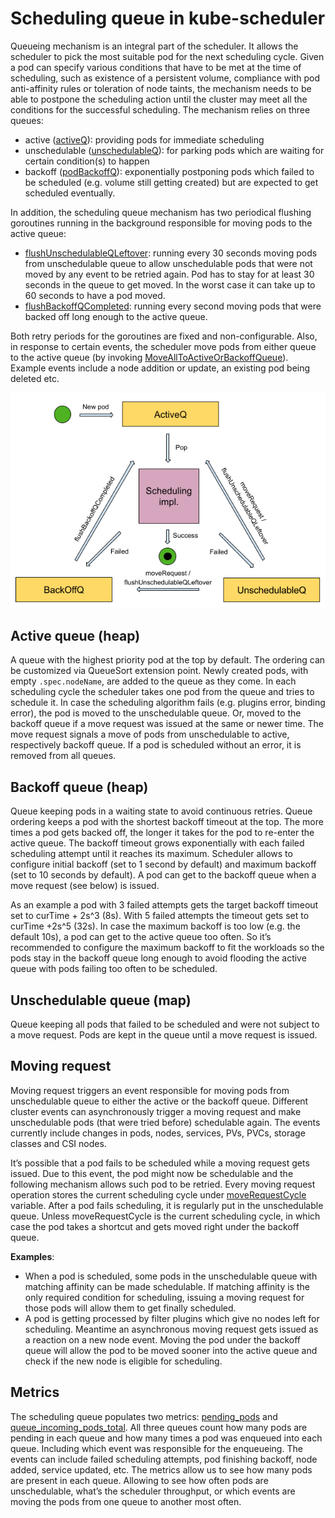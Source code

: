 # Scheduling queue in kube-scheduler

Queueing mechanism is an integral part of the scheduler. It allows the scheduler
to pick the most suitable pod for the next scheduling cycle. Given a pod can
specify various conditions that have to be met at the time of scheduling,
such as existence of a persistent volume, compliance with pod anti-affinity rules
or toleration of node taints, the mechanism needs to be able to postpone
the scheduling action until the cluster may meet all the conditions for
the successful scheduling. The mechanism relies on three queues:
- active ([activeQ](https://github.com/kubernetes/kubernetes/blob/4cc1127e9251fff364d5c77e2a9a9c3ad42383ab/pkg/scheduler/internal/queue/scheduling_queue.go#L130)): providing pods for immediate scheduling
- unschedulable ([unschedulableQ](https://github.com/kubernetes/kubernetes/blob/4cc1127e9251fff364d5c77e2a9a9c3ad42383ab/pkg/scheduler/internal/queue/scheduling_queue.go#L135)): for parking pods which are waiting for certain condition(s) to happen
- backoff ([podBackoffQ](https://github.com/kubernetes/kubernetes/blob/4cc1127e9251fff364d5c77e2a9a9c3ad42383ab/pkg/scheduler/internal/queue/scheduling_queue.go#L133)): exponentially postponing pods which failed
  to be scheduled (e.g. volume still getting created) but are expected to get scheduled eventually.

In addition, the scheduling queue mechanism has two periodical flushing goroutines
running in the background responsible for moving pods to the active queue:
- [flushUnschedulableQLeftover](https://github.com/kubernetes/kubernetes/blob/4cc1127e9251fff364d5c77e2a9a9c3ad42383ab/pkg/scheduler/internal/queue/scheduling_queue.go#L350): running every 30 seconds moving pods from unschedulable
  queue to allow unschedulable pods that were not moved by any event
  to be retried again. Pod has to stay for at least 30 seconds in the queue to get moved.
  In the worst case it can take up to 60 seconds to have a pod moved.
- [flushBackoffQCompleted](https://github.com/kubernetes/kubernetes/blob/4cc1127e9251fff364d5c77e2a9a9c3ad42383ab/pkg/scheduler/internal/queue/scheduling_queue.go#L324): running every second moving pods that were backed off
  long enough to the active queue.

Both retry periods for the goroutines are fixed and non-configurable.
Also, in response to certain events, the scheduler
move pods from either queue to the active queue (by invoking [MoveAllToActiveOrBackoffQueue](https://github.com/kubernetes/kubernetes/blob/4cc1127e9251fff364d5c77e2a9a9c3ad42383ab/pkg/scheduler/internal/queue/scheduling_queue.go#L493)).
Example events include a node addition or update, an existing pod being deleted etc.

![Pods moving between queues](scheduling_queues.png "Pods moving between queues")

## Active queue (heap)

A queue with the highest priority pod at the top by default. The ordering
can be customized via QueueSort extension point. Newly created pods, with empty `.spec.nodeName`,
are added to the queue as they come. In each scheduling cycle the scheduler takes
one pod from the queue and tries to schedule it. In case the scheduling algorithm
fails (e.g. plugins error, binding error), the pod is moved to the unschedulable queue.
Or, moved to the backoff queue if a move request was issued at the same or newer time.
The move request signals a move of pods from unschedulable to active, respectively backoff queue.
If a pod is scheduled without an error, it is removed from all queues.

## Backoff queue (heap)
Queue keeping pods in a waiting state to avoid continuous retries. Queue ordering
keeps a pod with the shortest backoff timeout at the top. The more times a pod gets
backed off, the longer it takes for the pod to re-enter the active queue. The backoff
timeout grows exponentially with each failed scheduling attempt until it reaches its maximum.
Scheduler allows to configure initial backoff (set to 1 second by default) and maximum
backoff (set to 10 seconds by default). A pod can get to the backoff queue
when a move request (see below) is issued.

As an example a pod with 3 failed attempts gets the target backoff timeout
set to curTime + 2s^3 (8s). With 5 failed attempts the timeout gets set to curTime +2s^5 (32s).
In case the maximum backoff is too low (e.g. the default 10s), a pod can get to the active
queue too often. So it’s recommended to configure the maximum backoff to fit the workloads
so the pods stay in the backoff queue long enough to avoid flooding the active queue
with pods failing too often to be scheduled.

## Unschedulable queue (map)
Queue keeping all pods that failed to be scheduled and were not subject to a move request.
Pods are kept in the queue until a move request is issued.

## Moving request

Moving request triggers an event responsible for moving pods from
unschedulable queue to either the active or the backoff queue. Different cluster
events can asynchronously trigger a moving request and make unschedulable
pods (that were tried before) schedulable again. The events currently include
changes in pods, nodes, services, PVs, PVCs, storage classes and CSI nodes.

It’s possible that a pod fails to be scheduled while a moving request gets issued.
Due to this event, the pod might now be schedulable and the following mechanism
allows such pod to be retried. Every moving request operation stores the current
scheduling cycle under [moveRequestCycle](https://github.com/kubernetes/kubernetes/blob/4cc1127e9251fff364d5c77e2a9a9c3ad42383ab/pkg/scheduler/internal/queue/scheduling_queue.go#L523) variable. After a pod fails scheduling,
it is regularly put in the unschedulable queue. Unless moveRequestCycle
is the current scheduling cycle, in which case the pod takes a shortcut
and gets moved right under the backoff queue.

**Examples**:
- When a pod is scheduled, some pods in the unschedulable queue with matching
  affinity can be made schedulable. If matching affinity is the only required
  condition for scheduling, issuing a moving request for those pods will allow
  them to get finally scheduled.
- A pod is getting processed by filter plugins which give no nodes left for scheduling.
  Meantime an asynchronous moving request gets issued as a reaction on a new node event.
  Moving the pod under the backoff queue will allow the pod to be moved sooner
  into the active queue and check if the new node is eligible for scheduling.

## Metrics

The scheduling queue populates two metrics:
[pending_pods](https://github.com/kubernetes/kubernetes/blob/4cc1127e9251fff364d5c77e2a9a9c3ad42383ab/pkg/scheduler/metrics/metrics.go#L83-L89) and
[queue_incoming_pods_total](https://github.com/kubernetes/kubernetes/blob/4cc1127e9251fff364d5c77e2a9a9c3ad42383ab/pkg/scheduler/metrics/metrics.go#L141-L147).
All three queues count how many pods are pending in each queue and how many
times a pod was enqueued into each queue. Including which event was responsible
for the enqueueing. The events can include failed scheduling attempts,
pod finishing backoff, node added, service updated, etc. The metrics allow us
to see how many pods are present in each queue. Allowing to see how often pods
are unschedulable, what’s the scheduler throughput, or which events are moving
the pods from one queue to another most often.
